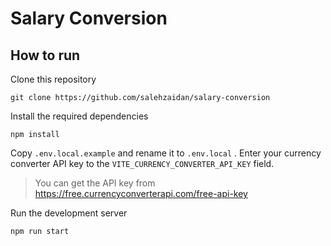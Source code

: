 # Salary Conversion

## How to run

Clone this repository

```
git clone https://github.com/salehzaidan/salary-conversion
```

Install the required dependencies

```
npm install
```

Copy `.env.local.example` and rename it to `.env.local` . Enter your currency converter API key to the `VITE_CURRENCY_CONVERTER_API_KEY` field.

> You can get the API key from https://free.currencyconverterapi.com/free-api-key

Run the development server

```
npm run start
```
